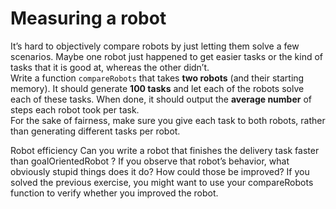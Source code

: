 # Measuring a robot

It’s hard to objectively compare robots by just letting them solve a few scenarios.
Maybe one robot just happened to get easier tasks or the kind of tasks
that it is good at, whereas the other didn’t.  
Write a function `compareRobots` that takes **two robots** (and their starting
memory). It should generate **100 tasks** and let each of the robots solve each
of these tasks. When done, it should output the **average number** of steps each
robot took per task.  
For the sake of fairness, make sure you give each task to both robots, rather
than generating different tasks per robot.  

Robot efficiency
Can you write a robot that finishes the delivery task faster than goalOrientedRobot
? If you observe that robot’s behavior, what obviously stupid things does it
do? How could those be improved?
If you solved the previous exercise, you might want to use your compareRobots
function to verify whether you improved the robot.